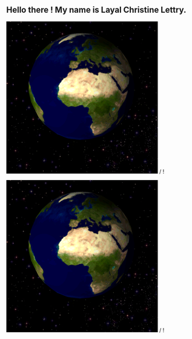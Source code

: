 ## Hello there ! My name is Layal Christine Lettry.

<source src="https://github.com/Layalchristine24/Layalchristine24.github.io/blob/main/Rotating_earth_(large).gif">



![test gif](https://github.com/Layalchristine24/Layalchristine24.github.io/blob/main/Rotating_earth_(large).gif) / ! [](https://github.com/Layalchristine24/Layalchristine24.github.io/blob/main/Rotating_earth_(large).gif)

![test2 gif](https://github.com/Layalchristine24/Layalchristine24.github.io/blob/main/Rotating_earth_(large).gif) / ! [](https://github.com/Layalchristine24/Layalchristine24.github.io/blob/main/Rotating_earth_(large).gif)
